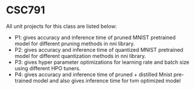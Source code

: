 # CSC791
All unit projects for this class are listed below: 
* P1: gives accuracy and inference time of pruned MNIST pretrained model for different pruning methods in nni library.
* P2: gives accuracy and inference time of quantized MNIST pretrained model for different quantization methods in nni library.
* P3: gives hyper parameter optimizations for learning rate and batch size using different HPO tuners. 
* P4: gives accuracy and inference time of pruned + distilled Mnist pre-trained model and also gives inference time for tvm optimized model